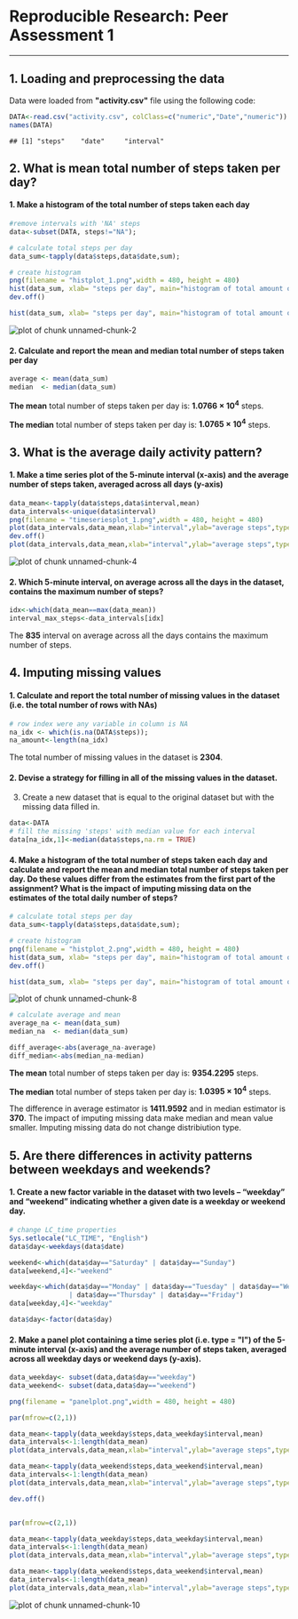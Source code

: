 # Reproducible Research: Peer Assessment 1

---

## 1. Loading and preprocessing the data
Data were loaded from **"activity.csv"** file using the following code:


```r
DATA<-read.csv("activity.csv", colClass=c("numeric","Date","numeric"))
names(DATA)
```

```
## [1] "steps"    "date"     "interval"
```

## 2. What is mean total number of steps taken per day?
#### 1. Make a histogram of the total number of steps taken each day


```r
#remove intervals with 'NA' steps
data<-subset(DATA, steps!="NA");

# calculate total steps per day
data_sum<-tapply(data$steps,data$date,sum);

# create histogram
png(filename = "histplot_1.png",width = 480, height = 480)
hist(data_sum, xlab= "steps per day", main="histogram of total amount of steps per day",col="blue")
dev.off()

hist(data_sum, xlab= "steps per day", main="histogram of total amount of steps per day",col="blue")
```

![plot of chunk unnamed-chunk-2](./PA1_template_files/figure-html/unnamed-chunk-2.png) 

#### 2. Calculate and report the mean and median total number of steps taken per day


```r
average <- mean(data_sum)
median  <- median(data_sum)
```
**The mean** total number of steps taken per day is: **1.0766 &times; 10<sup>4</sup>** steps. 

**The median** total number of steps taken per day is: **1.0765 &times; 10<sup>4</sup>** steps. 


## 3. What is the average daily activity pattern?

#### 1. Make a time series plot of the 5-minute interval (x-axis) and the average number of steps taken, averaged across all days (y-axis)

```r
data_mean<-tapply(data$steps,data$interval,mean)
data_intervals<-unique(data$interval)
png(filename = "timeseriesplot_1.png",width = 480, height = 480)
plot(data_intervals,data_mean,xlab="interval",ylab="average steps",type="l")
dev.off()
plot(data_intervals,data_mean,xlab="interval",ylab="average steps",type="l")
```

![plot of chunk unnamed-chunk-4](./PA1_template_files/figure-html/unnamed-chunk-4.png) 

#### 2. Which 5-minute interval, on average across all the days in the dataset, contains the maximum number of steps?

```r
idx<-which(data_mean==max(data_mean))
interval_max_steps<-data_intervals[idx]
```
The **835** interval on average across all the days contains the maximum number of steps.

## 4. Imputing missing values

#### 1. Calculate and report the total number of missing values in the dataset (i.e. the total number of rows with NAs)

```r
# row index were any variable in column is NA
na_idx <- which(is.na(DATA$steps));
na_amount<-length(na_idx)
```
The total number of missing values in the dataset is **2304**. 

#### 2. Devise a strategy for filling in all of the missing values in the dataset. 

3. Create a new dataset that is equal to the original dataset but with the missing data filled in.

```r
data<-DATA
# fill the missing 'steps' with median value for each interval
data[na_idx,1]<-median(data$steps,na.rm = TRUE)
```

#### 4. Make a histogram of the total number of steps taken each day and calculate and report the mean and median total number of steps taken per day. Do these values differ from the estimates from the first part of the assignment? What is the impact of imputing missing data on the estimates of the total daily number of steps?


```r
# calculate total steps per day
data_sum<-tapply(data$steps,data$date,sum);

# create histogram
png(filename = "histplot_2.png",width = 480, height = 480)
hist(data_sum, xlab= "steps per day", main="histogram of total amount of steps per day",col="blue")
dev.off()

hist(data_sum, xlab= "steps per day", main="histogram of total amount of steps per day",col="blue")
```

![plot of chunk unnamed-chunk-8](./PA1_template_files/figure-html/unnamed-chunk-8.png) 

```r
# calculate average and mean
average_na <- mean(data_sum)
median_na  <- median(data_sum)

diff_average<-abs(average_na-average)
diff_median<-abs(median_na-median)
```

**The mean** total number of steps taken per day is: **9354.2295** steps. 

**The median** total number of steps taken per day is: **1.0395 &times; 10<sup>4</sup>** steps. 

The difference in average estimator is **1411.9592** and in median estimator is **370**. The impact of imputing missing data make median and mean value smaller. Imputing missing data do not change distribiution type.


## 5. Are there differences in activity patterns between weekdays and weekends?

#### 1. Create a new factor variable in the dataset with two levels – “weekday” and “weekend” indicating whether a given date is a weekday or weekend day.

```r
# change LC_time properties
Sys.setlocale("LC_TIME", "English")
data$day<-weekdays(data$date)

weekend<-which(data$day=="Saturday" | data$day=="Sunday")
data[weekend,4]<-"weekend"

weekday<-which(data$day=="Monday" | data$day=="Tuesday" | data$day=="Wednesday" 
               | data$day=="Thursday" | data$day=="Friday")
data[weekday,4]<-"weekday"

data$day<-factor(data$day)
```


#### 2. Make a panel plot containing a time series plot (i.e. type = "l") of the 5-minute interval (x-axis) and the average number of steps taken, averaged across all weekday days or weekend days (y-axis).

```r
data_weekday<- subset(data,data$day=="weekday")
data_weekend<- subset(data,data$day=="weekend")

png(filename = "panelplot.png",width = 480, height = 480)

par(mfrow=c(2,1))

data_mean<-tapply(data_weekday$steps,data_weekday$interval,mean)
data_intervals<-1:length(data_mean)
plot(data_intervals,data_mean,xlab="interval",ylab="average steps",type="l", main="weekday")

data_mean<-tapply(data_weekend$steps,data_weekend$interval,mean)
data_intervals<-1:length(data_mean)
plot(data_intervals,data_mean,xlab="interval",ylab="average steps",type="l", main="weekend")

dev.off()


par(mfrow=c(2,1))

data_mean<-tapply(data_weekday$steps,data_weekday$interval,mean)
data_intervals<-1:length(data_mean)
plot(data_intervals,data_mean,xlab="interval",ylab="average steps",type="l", main="weekday")

data_mean<-tapply(data_weekend$steps,data_weekend$interval,mean)
data_intervals<-1:length(data_mean)
plot(data_intervals,data_mean,xlab="interval",ylab="average steps",type="l", main="weekend")
```

![plot of chunk unnamed-chunk-10](./PA1_template_files/figure-html/unnamed-chunk-10.png) 



